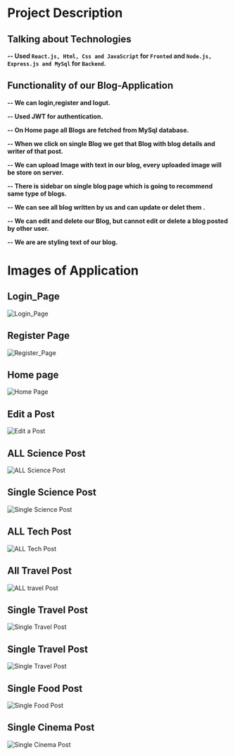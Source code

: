 # Project Description

## Talking about Technologies
**--   Used `React.js, Html, Css and JavaScript` for `Fronted` and `Node.js, Express.js and MySql` for `Backend`.**


## Functionality of our Blog-Application
**--  We can login,register and logut.**

**--  Used JWT for authentication.**

**--  On Home page all Blogs are fetched from MySql database.**

**--  When we click on single Blog we get that Blog with blog details and writer of that post.**

**--  We can upload Image with text in our blog, every uploaded image will be store on server.**

**--  There is sidebar on single blog page which is going to recommend same type of blogs.**

**--  We can see all blog written by us and can update or delet them .**

**--  We can edit and delete our Blog, but cannot edit or delete a blog posted by other user.**

**--  We are are styling text of our blog.**

# Images of Application
## Login_Page
![Login_Page](application_images/vkbbloglogin.png)
## Register Page
![Register_Page](application_images/vkbblogregister.png)
## Home page
![Home Page](application_images/vkbbloghome.png)
## Edit a Post
![Edit a Post](application_images/vkbblogeditpost.png)
## ALL Science Post
![ALL Science Post](application_images/vkbblogallscience.png)
## Single Science Post
![Single Science Post](application_images/vkbblogasciencesingle.png)
## ALL Tech Post
![ALL Tech Post](application_images/vkbblogalltech.png)
## All Travel Post
![ALL travel Post](application_images/vkbblogalltravel.png)
## Single Travel Post
![Single Travel Post](application_images/vkbblogatravelsingle.png)
## Single Travel Post
![Single Travel Post](application_images/vkbblogatravelsingle2.png)
## Single Food Post
![Single Food Post](application_images/vkbblogafoodsingle.png)
## Single Cinema Post
![Single Cinema Post](application_images/vkbblogcinemasingle.png)

 
